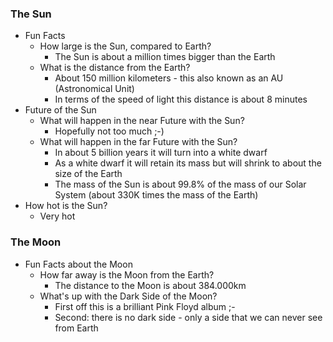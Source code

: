 
### The Sun
- Fun Facts
	- How large is the Sun, compared to Earth?
		- The Sun is about a million times bigger than the Earth
	- What is the distance from the Earth?
		- About 150 million kilometers - this also known as an AU (Astronomical Unit)
		- In terms of the speed of light this distance is about 8 minutes
- Future of the Sun
	- What will happen in the near Future with the Sun?
		- Hopefully not too much ;-)
	- What will happen in the far Future with the Sun?
		- In about 5 billion years it will turn into a white dwarf
		- As a white dwarf it will retain its mass but will shrink to about the size of the Earth
		- The mass of the Sun is about 99.8% of the mass of our Solar System (about 330K times the mass of the Earth)
- How hot is the Sun?
	- Very hot

### The Moon
- Fun Facts about the Moon
	- How far away is the Moon from the Earth?
		- The distance to the Moon is about 384.000km
	- What's up with the Dark Side of the Moon?
		- First off this is a brilliant Pink Floyd album ;-
		- Second: there is no dark side - only a side that we can never see from Earth

